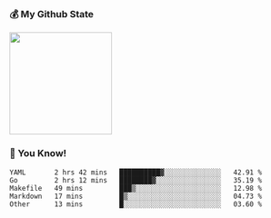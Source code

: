 ### :moneybag: My Github State

<img height="180em" src="https://github-readme-stats.vercel.app/api?username=G-Asura&show_icons=true&hide_border=true&count_private=true&include_all_commits=true" />

### :pill: You Know!
<!--START_SECTION:waka-->

```text
YAML       2 hrs 42 mins   ██████████▓░░░░░░░░░░░░░░   42.91 %
Go         2 hrs 12 mins   ████████▓░░░░░░░░░░░░░░░░   35.19 %
Makefile   49 mins         ███▒░░░░░░░░░░░░░░░░░░░░░   12.98 %
Markdown   17 mins         █▒░░░░░░░░░░░░░░░░░░░░░░░   04.73 %
Other      13 mins         █░░░░░░░░░░░░░░░░░░░░░░░░   03.60 %
```

<!--END_SECTION:waka-->

<!--
**G-Asura/G-Asura** is a ✨ _special_ ✨ repository because its `README.md` (this file) appears on your GitHub profile.

Here are some ideas to get you started:

- 🔭 I’m currently working on ...
- 🌱 I’m currently learning ...
- 👯 I’m looking to collaborate on ...
- 🤔 I’m looking for help with ...
- 💬 Ask me about ...
- 📫 How to reach me: ...
- 😄 Pronouns: ...
- ⚡ Fun fact: ...
-->
